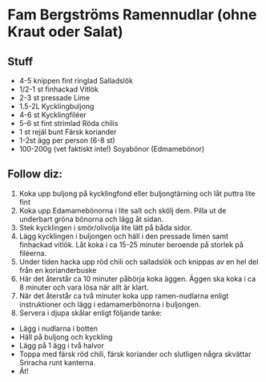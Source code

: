 # Fam Bergströms Ramennudlar (ohne Kraut oder Salat)

## Stuff

- 4-5 knippen fint ringlad Salladslök
- 1/2-1 st finhackad Vitlök
- 2-3 st pressade Lime
- 1.5-2L Kycklingbuljong
- 4-6 st Kycklingfiléer
- 5-6 st fint strimlad Röda chilis
- 1 st rejäl bunt Färsk koriander
- 1-2st ägg per person (6-8 st)
- 100-200g (vet faktiskt inte!) Soyabönor (Edmamebönor)

## Follow diz:

1. Koka upp buljong på kycklingfond eller buljongtärning och låt puttra lite fint
2. Koka upp Edamamebönorna i lite salt och skölj dem. Pilla ut de underbart gröna bönorna och lägg åt sidan.
3. Stek kycklingen i smör/olivolja lite lätt på båda sidor.
4. Lägg kycklingen i buljongen och häll i den pressade limen samt finhackad vitlök. Låt koka i ca 15-25 minuter beroende på storlek på filéerna.
5. Under tiden hacka upp röd chili och salladslök och knippas av en hel del från en korianderbuske
6. Här det återstår ca 10 minuter påbörja koka äggen. Äggen ska koka i ca 8 minuter och vara lösa när allt är klart.
7. När det återstår ca två minuter koka upp ramen-nudlarna enligt instruktioner och lägg i edamamerbönorna i buljongen.
8. Servera i djupa skålar enligt följande tanke:

  - Lägg i nudlarna i botten
  - Häll på buljong och kyckling
  - Lägg på 1 ägg i två halvor
  - Toppa med färsk röd chili, färsk koriander och slutligen några skvättar Sriracha runt kanterna.
  - Ät!
